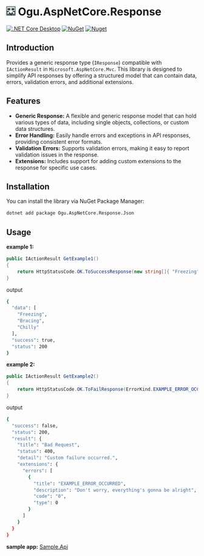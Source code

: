 # <img src="logo/ogu-logo.png" alt="Header" width="24"/> Ogu.AspNetCore.Response

[![.NET Core Desktop](https://github.com/ogulcanturan/Ogu.AspNetCore.Response/actions/workflows/dotnet.yml/badge.svg?branch=master)](https://github.com/ogulcanturan/Ogu.AspNetCore.Response/actions/workflows/dotnet.yml)
[![NuGet](https://img.shields.io/nuget/v/Ogu.AspNetCore.Response.Json.svg?color=1ecf18)](https://nuget.org/packages/Ogu.AspNetCore.Response.Json)
[![Nuget](https://img.shields.io/nuget/dt/Ogu.AspNetCore.Response.Json.svg?logo=nuget)](https://nuget.org/packages/Ogu.AspNetCore.Response.Json)

## Introduction

Provides a generic response type (`IResponse`) compatible with `IActionResult` in `Microsoft.AspNetCore.Mvc`. This library is designed to simplify API responses by offering a structured model that can contain data, errors, validation errors, and additional extensions.

## Features

- **Generic Response:** A flexible and generic response model that can hold various types of data, including single objects, collections, or custom data structures.
- **Error Handling:** Easily handle errors and exceptions in API responses, providing consistent error formats.
- **Validation Errors:** Supports validation errors, making it easy to report validation issues in the response.
- **Extensions:** Includes support for adding custom extensions to the response for specific use cases.

## Installation

You can install the library via NuGet Package Manager:

```bash
dotnet add package Ogu.AspNetCore.Response.Json
```
## Usage

**example 1:**
```csharp
public IActionResult GetExample1()
{
    return HttpStatusCode.OK.ToSuccessResponse(new string[]{ "Freezing", "Bracing", "Chilly" });
}
```

output

```bash
{
  "data": [
    "Freezing",
    "Bracing",
    "Chilly"
  ],
  "success": true,
  "status": 200
}
```

**example 2:**
```csharp
public IActionResult GetExample2()
{
    return HttpStatusCode.OK.ToFailResponse(ErrorKind.EXAMPLE_ERROR_OCCURRED);
}
```

output

```bash
{
  "success": false,
  "status": 200,
  "result": {
    "title": "Bad Request",
    "status": 400,
    "detail": "Custom failure occurred.",
    "extensions": {
      "errors": [
        {
          "title": "EXAMPLE_ERROR_OCCURRED",
          "description": "Don't worry, everything's gonna be alright",
          "code": "0",
          "type": 0
        }
      ]
    }
  }
}
```

**sample app:** [Sample.Api](https://github.com/ogulcanturan/Ogu.AspNetCore.Response/tree/master/samples/Sample.Api)
